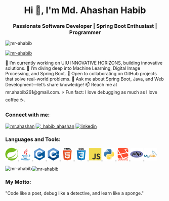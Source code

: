 <h1 align="center">Hi 👋, I'm Md. Ahashan Habib</h1> <h3 align="center">Passionate Software Developer | Spring Boot Enthusiast | Programmer</h3> <p align="left"> <img src="https://komarev.com/ghpvc/?username=mr-ahabib&label=Profile%20views&color=0e75b6&style=flat" alt="mr-ahabib" /> </p> <p align="left"> <a href="https://github.com/ryo-ma/github-profile-trophy"> <img src="https://github-profile-trophy.vercel.app/?username=mr-ahabib&theme=onedark" alt="mr-ahabib" /> </a> </p>
🔭 I’m currently working on UIU INNOVATIVE HORIZONS, building innovative solutions.
🌱 I’m diving deep into Machine Learning, Digital Image Processing, and Spring Boot.
👯 Open to collaborating on GitHub projects that solve real-world problems.
💬 Ask me about Spring Boot, Java, and Web Development—let’s share knowledge!
📫 Reach me at mr.ahabib261@gmail.com.
⚡ Fun fact: I love debugging as much as I love coffee ☕.
<h3 align="left">Connect with me:</h3> <p align="left"> <a href="https://fb.com/mr.ahashan" target="_blank"> <img align="center" src="https://raw.githubusercontent.com/rahuldkjain/github-profile-readme-generator/master/src/images/icons/Social/facebook.svg" alt="mr.ahashan" height="30" width="40" /> </a> <a href="https://instagram.com/_habib_ahashan" target="blank"> <img align="center" src="https://raw.githubusercontent.com/rahuldkjain/github-profile-readme-generator/master/src/images/icons/Social/instagram.svg" alt="_habib_ahashan" height="30" width="40" /> </a> <a href="https://www.linkedin.com/in/md-ahashan-habib/" target="_blank"> <img align="center" src="https://raw.githubusercontent.com/rahuldkjain/github-profile-readme-generator/master/src/images/icons/Social/linked-in-alt.svg" alt="linkedin" height="30" width="40" /> </a> </p>
<h3 align="left">Languages and Tools:</h3> <p align="left"> <a href="https://spring.io/projects/spring-boot" target="_blank" rel="noreferrer"> <img src="https://raw.githubusercontent.com/devicons/devicon/master/icons/spring/spring-original.svg" alt="springboot" width="40" height="40"/> </a> <a href="https://www.java.com" target="_blank" rel="noreferrer"> <img src="https://raw.githubusercontent.com/devicons/devicon/master/icons/java/java-original.svg" alt="java" width="40" height="40"/> </a> <a href="https://www.cprogramming.com/" target="_blank" rel="noreferrer"> <img src="https://raw.githubusercontent.com/devicons/devicon/master/icons/c/c-original.svg" alt="c" width="40" height="40"/> </a> <a href="https://www.w3schools.com/cpp/" target="_blank" rel="noreferrer"> <img src="https://raw.githubusercontent.com/devicons/devicon/master/icons/cplusplus/cplusplus-original.svg" alt="cplusplus" width="40" height="40"/> </a> <a href="https://www.w3.org/html/" target="_blank" rel="noreferrer"> <img src="https://raw.githubusercontent.com/devicons/devicon/master/icons/html5/html5-original-wordmark.svg" alt="html5" width="40" height="40"/> </a> <a href="https://www.w3schools.com/css/" target="_blank" rel="noreferrer"> <img src="https://raw.githubusercontent.com/devicons/devicon/master/icons/css3/css3-original-wordmark.svg" alt="css3" width="40" height="40"/> </a> <a href="https://www.javascript.com" target="_blank" rel="noreferrer"> <img src="https://raw.githubusercontent.com/devicons/devicon/master/icons/javascript/javascript-original.svg" alt="javascript" width="40" height="40"/> </a> <a href="https://www.python.org" target="_blank" rel="noreferrer"> <img src="https://raw.githubusercontent.com/devicons/devicon/master/icons/python/python-original.svg" alt="python" width="40" height="40"/> </a> <a href="https://laravel.com/" target="_blank" rel="noreferrer"> <img src="https://raw.githubusercontent.com/devicons/devicon/master/icons/laravel/laravel-plain-wordmark.svg" alt="laravel" width="40" height="40"/> </a> <a href="https://www.php.net" target="_blank" rel="noreferrer"> <img src="https://raw.githubusercontent.com/devicons/devicon/master/icons/php/php-original.svg" alt="php" width="40" height="40"/> </a> <a href="https://www.mysql.com/" target="_blank" rel="noreferrer"> <img src="https://raw.githubusercontent.com/devicons/devicon/master/icons/mysql/mysql-original-wordmark.svg" alt="mysql" width="40" height="40"/> </a> </p>
<p align="left"> <img align="left" src="https://github-readme-stats.vercel.app/api/top-langs?username=mr-ahabib&show_icons=true&locale=en&layout=compact&theme=radical" alt="mr-ahabib" /> </p> <p> <img align="center" src="https://github-readme-stats.vercel.app/api?username=mr-ahabib&show_icons=true&locale=en&theme=radical" alt="mr-ahabib" /> </p>
<h3 align="left">My Motto:</h3> <p>"Code like a poet, debug like a detective, and learn like a sponge."</p>
